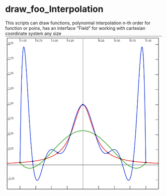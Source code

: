 # draw_foo_Interpolation
This scripts can draw functions, polynomial interpolation n-th order for function or poins, has an interface "Field" for working with сartesian coordinate system any size
![Screenshot](https://github.com/RuslanTanasiichuk/draw_foo_Interpolation/blob/master/screenshot.jpg?raw=true)
